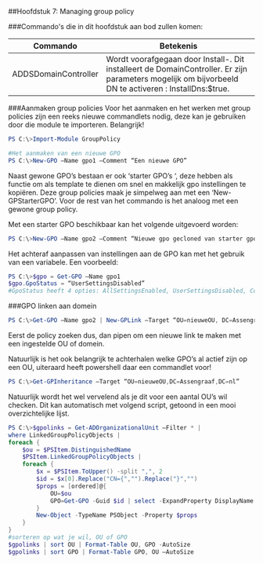 ##Hoofdstuk 7: Managing group policy

###Commando's die in dit hoofdstuk aan bod zullen komen:

| Commando                         | Betekenis                                                                                                                                                 |
|----------------------------------|-----------------------------------------------------------------------------------------------------------------------------------------------------------|
| ADDSDomainController             | Wordt voorafgegaan door Install-. Dit installeert de DomainController. Er zijn parameters mogelijk om bijvorbeeld DN te activeren : InstallDns:$true.     |

###Aanmaken group policies
Voor het aanmaken en het werken met group policies zijn een reeks nieuwe commandlets nodig, deze kan je gebruiken door die module te importeren. Belangrijk!
```PowerShell
PS C:\>Import-Module GroupPolicy

#Het aanmaken van een nieuwe GPO
PS C:\>New-GPO –Name gpo1 –Comment “Een nieuwe GPO”
```
Naast gewone GPO’s bestaan er ook ‘starter GPO’s ‘, deze hebben als functie om als template te dienen om snel en makkelijk gpo instellingen te kopiëren. Deze group policies maak je simpelweg aan met een ‘New-GPStarterGPO’. Voor de rest van het commando is het analoog met een gewone group policy.

Met een starter GPO beschikbaar kan het volgende uitgevoerd worden:
```PowerShell
PS C:\>New-GPO –Name gpo2 –Comment “Nieuwe gpo gecloned van starter gpo” –StarterGpoName starterGpo1
```
Het achteraf aanpassen van instellingen aan de GPO kan met het gebruik van een variabele.
Een voorbeeld:
```PowerShell
PS C:\>$gpo = Get-GPO –Name gpo1
$gpo.GpoStatus = “UserSettingsDisabled”
#GpoStatus heeft 4 opties: AllSettingsEnabled, UserSettingsDisabled, ComputerSettingsDisabled, AllSettingsDisabled
```
###GPO linken aan domein
```PowerShell
PS C:\>Get-GPO –Name gpo2 | New-GPLink –Target “OU=nieuweOU, DC=Assengraaf,DC=nl”
```
Eerst de policy zoeken dus, dan pipen om een nieuwe link te maken met een ingestelde OU of domein.

Natuurlijk is het ook belangrijk te achterhalen welke GPO’s al actief zijn op een OU, uiteraard heeft powershell daar een commandlet voor!
```PowerShell
PS C:\>Get-GPInheritance –Target “OU=nieuweOU,DC=Assengraaf,DC=nl”
```
Natuurlijk wordt het wel vervelend als je dit voor een aantal OU’s wil checken. Dit kan automatisch met volgend script, getoond in een mooi overzichtelijke lijst.
```PowerShell
PS C:\>$gpolinks = Get-ADOrganizationalUnit –Filter * |
where LinkedGroupPolicyObjects |
foreach {
    $ou = $PSItem.DistinguishedName
    $PSItem.LinkedGroupPolicyObjects |
    foreach {
	    $x = $PSItem.ToUpper() -split ",", 2
        $id = $x[0].Replace("CN={","").Replace("}","")
        $props = [ordered]@{
            OU=$ou
            GPO=Get-GPO -Guid $id | select -ExpandProperty DisplayName
        }
        New-Object -TypeName PSObject -Property $props
    }
}
#sorteren op wat je wil, OU of GPO
$gpolinks | sort OU | Format-Table OU, GPO -AutoSize
$gpolinks | sort GPO | Format-Table GPO, OU –AutoSize
```